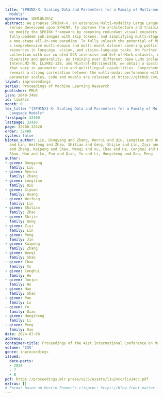 ```yaml
---
title: 'SPHINX-X: Scaling Data and Parameters for a Family of Multi-modal Large Language
  Models'
openreview: tDMlQkJRhZ
abstract: We propose SPHINX-X, an extensive Multi-modality Large Language Model (MLLM)
  series developed upon SPHINX. To improve the architecture and training efficiency,
  we modify the SPHINX framework by removing redundant visual encoders, bypassing
  fully-padded sub-images with skip tokens, and simplifying multi-stage training into
  a one-stage all-in-one paradigm. To fully unleash the potential of MLLMs, we assemble
  a comprehensive multi-domain and multi-modal dataset covering publicly available
  resources in language, vision, and vision-language tasks. We further enrich this
  collection with our curated OCR intensive and Set-of-Mark datasets, extending the
  diversity and generality. By training over different base LLMs including TinyLlama-1.1B,
  InternLM2-7B, LLaMA2-13B, and Mixtral-8$\times$7B, we obtain a spectrum of MLLMs
  that vary in parameter size and multilingual capabilities. Comprehensive benchmarking
  reveals a strong correlation between the multi-modal performance with the data and
  parameter scales. Code and models are released at https://github.com/Alpha-VLLM/LLaMA2-Accessory.
layout: inproceedings
series: Proceedings of Machine Learning Research
publisher: PMLR
issn: 2640-3498
id: liu24cc
month: 0
tex_title: "{SPHINX}-X: Scaling Data and Parameters for a Family of Multi-modal Large
  Language Models"
firstpage: 32400
lastpage: 32420
page: 32400-32420
order: 32400
cycles: false
bibtex_author: Liu, Dongyang and Zhang, Renrui and Qiu, Longtian and Huang, Siyuan
  and Lin, Weifeng and Zhao, Shitian and Geng, Shijie and Lin, Ziyi and Jin, Peng
  and Zhang, Kaipeng and Shao, Wenqi and Xu, Chao and He, Conghui and He, Junjun and
  Shao, Hao and Lu, Pan and Qiao, Yu and Li, Hongsheng and Gao, Peng
author:
- given: Dongyang
  family: Liu
- given: Renrui
  family: Zhang
- given: Longtian
  family: Qiu
- given: Siyuan
  family: Huang
- given: Weifeng
  family: Lin
- given: Shitian
  family: Zhao
- given: Shijie
  family: Geng
- given: Ziyi
  family: Lin
- given: Peng
  family: Jin
- given: Kaipeng
  family: Zhang
- given: Wenqi
  family: Shao
- given: Chao
  family: Xu
- given: Conghui
  family: He
- given: Junjun
  family: He
- given: Hao
  family: Shao
- given: Pan
  family: Lu
- given: Yu
  family: Qiao
- given: Hongsheng
  family: Li
- given: Peng
  family: Gao
date: 2024-07-08
address:
container-title: Proceedings of the 41st International Conference on Machine Learning
volume: '235'
genre: inproceedings
issued:
  date-parts:
  - 2024
  - 7
  - 8
pdf: https://proceedings.mlr.press/v235/assets/liu24cc/liu24cc.pdf
extras: []
# Format based on Martin Fenner's citeproc: https://blog.front-matter.io/posts/citeproc-yaml-for-bibliographies/
---
```

